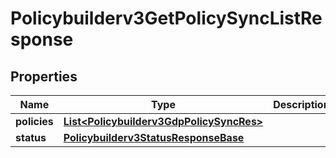 

# Policybuilderv3GetPolicySyncListResponse


## Properties

| Name | Type | Description | Notes |
|------------ | ------------- | ------------- | -------------|
|**policies** | [**List&lt;Policybuilderv3GdpPolicySyncRes&gt;**](Policybuilderv3GdpPolicySyncRes.md) |  |  [optional] |
|**status** | [**Policybuilderv3StatusResponseBase**](Policybuilderv3StatusResponseBase.md) |  |  [optional] |



